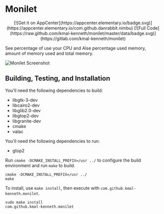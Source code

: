 # Monilet

<center>[![Get it on AppCenter](https://appcenter.elementary.io/badge.svg)](https://appcenter.elementary.io/com.github.danrabbit.nimbu)  [![Full Code](https://raw.github.com/kmal-kenneth/monilet/master/data/badge.svg)](https://gitlab.com/kmal-kenneth/monilet)</center>

See percentage of use your CPU and Alse percentage used memory, amount of memory used and total memory.

![Monilet Screenshot](https://raw.github.com/kmal-kenneth/monilet/master/data/screenshot.png)

## Building, Testing, and Installation

You'll need the following dependencies to build:

* libgtk-3-dev
* libcairo2-dev
* libglib2.0-dev
* libgtop2-dev
* libgranite-dev
* cmake
* valac

You'll need the following dependencies to run:

* gtop2

Run `cmake -DCMAKE_INSTALL_PREFIX=/usr ../` to configure the build environment and run `make` to build.
	
    cmake -DCMAKE_INSTALL_PREFIX=/usr ../
    make

To install, use `make install`, then execute with `com.github.kmal-kenneth.monilet`.

    sudo make install
    com.github.kmal-kenneth.monilet

